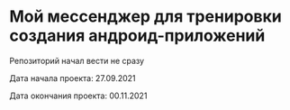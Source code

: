 <h1>Мой мессенджер для тренировки создания андроид-приложений</h1>
<p>Репозиторий начал вести не сразу</p>
<p>Дата начала проекта:    27.09.2021</p>
<p>Дата окончания проекта: 00.11.2021</p>

